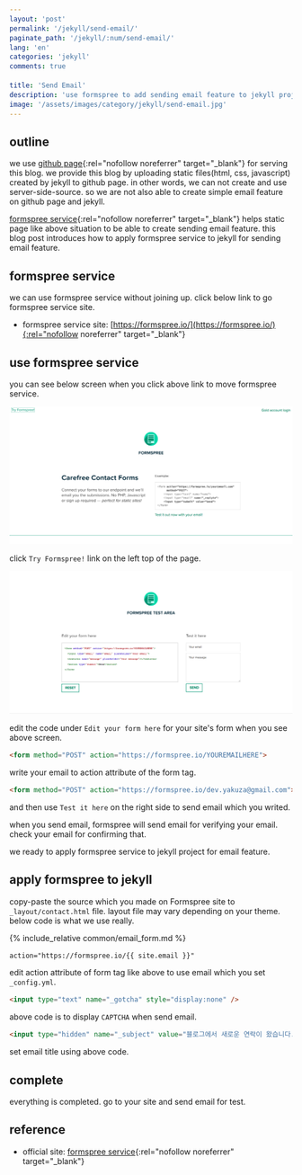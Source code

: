 ```yaml
---
layout: 'post'
permalink: '/jekyll/send-email/'
paginate_path: '/jekyll/:num/send-email/'
lang: 'en'
categories: 'jekyll'
comments: true

title: 'Send Email'
description: 'use formspree to add sending email feature to jekyll project.'
image: '/assets/images/category/jekyll/send-email.jpg'
---
```


## outline
we use [github page](https://pages.github.com/){:rel="nofollow noreferrer" target="_blank"} for serving this blog. we provide this blog by uploading static files(html, css, javascript) created by jekyll to github page. in other words, we can not create and use server-side-source. so we are not also able to create simple email feature on github page and jekyll.

[formspree service](https://formspree.io/){:rel="nofollow noreferrer" target="_blank"} helps static page like above situation to be able to create sending email feature. this blog post introduces how to apply formspree service to jekyll for sending email feature.

## formspree service
we can use formspree service without joining up. click below link to go formspree service site.

- formspree service site: [https://formspree.io/](https://formspree.io/){:rel="nofollow noreferrer" target="_blank"}

## use formspree service
you can see below screen when you click above link to move formspree service.

![formspree service site](/assets/images/category/jekyll/formspree/homepage.png)

click ```Try Formspree!``` link on the left top of the page.

![formspree test site](/assets/images/category/jekyll/formspree/test-site.png)

edit the code under ```Edit your form here``` for your site's form when you see above screen.

```html
<form method="POST" action="https://formspree.io/YOUREMAILHERE">
```
write your email to action attribute of the form tag.

```html
<form method="POST" action="https://formspree.io/dev.yakuza@gmail.com">
```

and then use ```Test it here``` on the right side to send email which you writed.

when you send email, formspree will send email for verifying your email. check your email for confirming that.

we ready to apply formspree service to jekyll project for email feature.

## apply formspree to jekyll
copy-paste the source which you made on Formspree site to ```_layout/contact.html``` file. layout file may vary depending on your theme. below code is what we use really.

{% include_relative common/email_form.md %}

```html
action="https://formspree.io/{{ site.email }}"
```

edit  action attribute of form tag like above to use email which you set ```_config.yml```.

```html
<input type="text" name="_gotcha" style="display:none" />
```

above code is to display ```CAPTCHA``` when send email.

```html
<input type="hidden" name="_subject" value="블로그에서 새로운 연락이 왔습니다." />
```

set email title using above code.

## complete
everything is completed. go to your site and send email for test.

## reference
- official site: [formspree service](https://formspree.io/){:rel="nofollow noreferrer" target="_blank"}